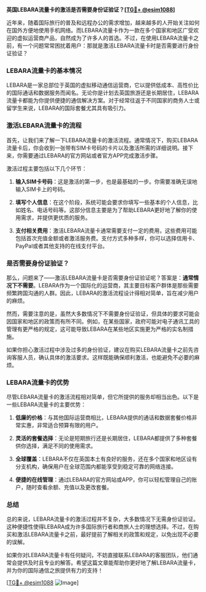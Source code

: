 **英国LEBARA流量卡的激活是否需要身份证验证？[[TG💪+ @esim1088](https://t.me/s/esim1088)]**

近年来，随着国际旅行的普及和远程办公的需求增加，越来越多的人开始关注如何在国外方便地使用手机网络。而LEBARA流量卡作为一款在多个国家和地区广受欢迎的虚拟运营商产品，自然成为了许多人的首选。不过，在使用LEBARA流量卡之前，有一个问题常常困扰着用户：那就是激活LEBARA流量卡时是否需要进行身份证验证？

### LEBARA流量卡的基本情况

LEBARA是一家总部位于英国的虚拟移动通信运营商，它以提供低成本、高性价比的国际通话和数据服务而闻名。无论你是计划去英国旅游还是长期居住，LEBARA流量卡都能为你提供便捷的通信解决方案。对于经常往返于不同国家的商务人士或留学生来说，LEBARA的国际套餐尤其具有吸引力。

### 激活LEBARA流量卡的流程

首先，让我们来了解一下LEBARA流量卡的激活流程。通常情况下，购买LEBARA流量卡后，你会收到一张带有SIM卡号码的卡片以及激活所需的详细说明。接下来，你需要通过LEBARA的官方网站或者官方APP完成激活步骤。

激活过程主要包括以下几个环节：

1. **输入SIM卡号码**：这是激活的第一步，也是最基础的一步。你需要准确无误地输入SIM卡上的号码。
   
2. **填写个人信息**：在这个阶段，系统可能会要求你填写一些基本的个人信息，比如姓名、电话号码等。这部分信息主要是为了帮助LEBARA更好地了解你的使用需求，并提供更优质的服务。

3. **支付相关费用**：激活LEBARA流量卡通常需要支付一定的费用，这些费用可能包括首次充值金额或者激活服务费。支付方式多种多样，你可以选择信用卡、PayPal或者其他支持的在线支付平台。

### 是否需要身份证验证？

那么，问题来了——激活LEBARA流量卡是否需要身份证验证呢？答案是：**通常情况下不需要**。LEBARA作为一个国际化的运营商，其主要目标客户群体是那些需要频繁跨国沟通的人群。因此，LEBARA的激活流程设计得相对简单，旨在减少用户的麻烦。

然而，需要注意的是，虽然大多数情况下不需要身份证验证，但具体的要求可能会因国家和地区的政策而有所不同。例如，在某些国家，政府可能对电子通讯工具的管理有更严格的规定，这可能导致LEBARA在某些地区实施更为严格的实名制措施。

如果你担心激活过程中涉及过多的身份验证，建议在购买LEBARA流量卡之前先咨询客服人员，确认具体的激活要求。这样既能确保顺利激活，也能避免不必要的麻烦。

### LEBARA流量卡的优势

尽管LEBARA流量卡的激活流程相对简单，但它所提供的服务却相当出色。以下是一些LEBARA流量卡的主要优势：

1. **低廉的价格**：与其他国际运营商相比，LEBARA提供的通话和数据套餐价格非常实惠，非常适合预算有限的用户。

2. **灵活的套餐选择**：无论是短期旅行还是长期居住，LEBARA都提供了多种套餐供你选择，满足不同的使用需求。

3. **全球覆盖**：LEBARA不仅在英国本土有良好的服务，还在多个国家和地区设有分支机构，确保用户在全球范围内都能享受到稳定可靠的网络连接。

4. **便捷的在线管理**：通过LEBARA的官方网站或APP，你可以轻松管理自己的账户，随时查看余额、充值以及更改套餐。

### 总结

总的来说，LEBARA流量卡的激活过程并不复杂，大多数情况下无需身份证验证。这种便捷性使得LEBARA成为许多国际旅行者和商旅人士的理想选择。不过，在购买和激活LEBARA流量卡之前，最好提前了解相关的政策和规定，以免出现不必要的误解。

如果你对LEBARA流量卡有任何疑问，不妨直接联系LEBARA的客服团队，他们通常会提供及时且专业的解答。希望这篇文章能帮助你更好地了解LEBARA流量卡，并为你的国际通信之旅提供有力的支持！

[[TG💪+ @esim1088](https://t.me/s/esim1088) ![Image](https://i.postimg.cc/4NQfJmqS/Snipaste-2025-05-13-00-14-12.png)]